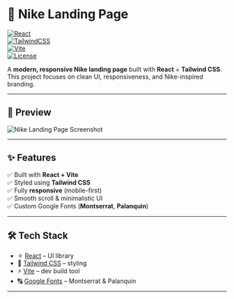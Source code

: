 # 🏀 Nike Landing Page  

[![React](https://img.shields.io/badge/React-18-blue?logo=react&logoColor=white)](https://react.dev/)  
[![TailwindCSS](https://img.shields.io/badge/TailwindCSS-3.4-06B6D4?logo=tailwindcss&logoColor=white)](https://tailwindcss.com/)  
[![Vite](https://img.shields.io/badge/Vite-5-purple?logo=vite&logoColor=yellow)](https://vitejs.dev/)  
[![License](https://img.shields.io/badge/License-MIT-green.svg)](LICENSE)  

A **modern, responsive Nike landing page** built with **React** + **Tailwind CSS**.  
This project focuses on clean UI, responsiveness, and Nike-inspired branding.  

---

## 📸 Preview  
![Nike Landing Page Screenshot](/Screenshot.png)

---

## ✨ Features  
✅ Built with **React + Vite**  
✅ Styled using **Tailwind CSS**  
✅ Fully **responsive** (mobile-first)  
✅ Smooth scroll & minimalistic UI  
✅ Custom Google Fonts (**Montserrat**, **Palanquin**)  

---

## 🛠️ Tech Stack  
- ⚛️ [React](https://react.dev/) – UI library  
- 🎨 [Tailwind CSS](https://tailwindcss.com/) – styling  
- ⚡ [Vite](https://vitejs.dev/) – dev build tool  
- 🔠 [Google Fonts](https://fonts.google.com/) – Montserrat & Palanquin  

---

